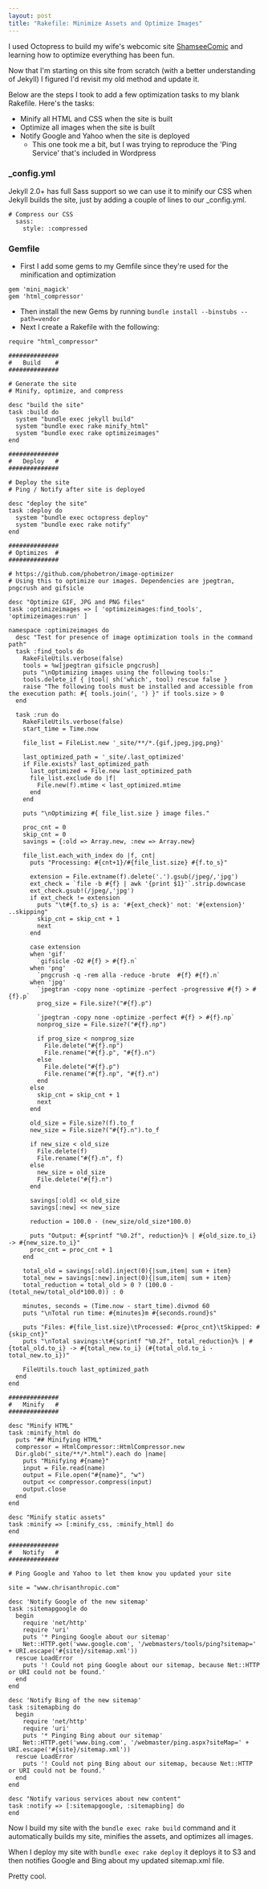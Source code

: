 ```yaml
---
layout: post
title: "Rakefile: Minimize Assets and Optimize Images"
---
```


I used Octopress to build my wife's webcomic site [ShamseeComic](http://www.shamseecomic.com) and learning how to optimize everything has been fun.

Now that I'm starting on this site from scratch (with a better understanding of Jekyll) I figured I'd revisit my old method and update it.

Below are the steps I took to add a few optimization tasks to my blank Rakefile. Here's the tasks:

* Minify all HTML and CSS when the site is built
* Optimize all images when the site is built
* Notify Google and Yahoo when the site is deployed
  * This one took me a bit, but I was trying to reproduce the 'Ping Service' that's included in Wordpress

### _config.yml
Jekyll 2.0+ has full Sass support so we can use it to minify our CSS when Jekyll builds the site, just by adding a couple of lines to our _config.yml.

```
# Compress our CSS
  sass:
    style: :compressed
```

### Gemfile

* First I add some gems to my Gemfile since they're used for the minification and optimization
```
gem 'mini_magick'
gem 'html_compressor'
```
* Then install the new Gems by running `bundle install --binstubs --path=vendor`
* Next I create a Rakefile with the following:

```
require "html_compressor"

##############
#   Build    #
##############

# Generate the site
# Minify, optimize, and compress

desc "build the site"
task :build do
  system "bundle exec jekyll build"
  system "bundle exec rake minify_html"
  system "bundle exec rake optimizeimages"
end

##############
#   Deploy   #
##############

# Deploy the site
# Ping / Notify after site is deployed

desc "deploy the site"
task :deploy do
  system "bundle exec octopress deploy"
  system "bundle exec rake notify"
end

##############
# Optimizes  #
##############

# https://github.com/phobetron/image-optimizer 
# Using this to optimize our images. Dependencies are jpegtran, pngcrush and gifsicle

desc "Optimize GIF, JPG and PNG files"
task :optimizeimages => [ 'optimizeimages:find_tools', 'optimizeimages:run' ]

namespace :optimizeimages do
  desc "Test for presence of image optimization tools in the command path"
  task :find_tools do
    RakeFileUtils.verbose(false)
    tools = %w[jpegtran gifsicle pngcrush]
    puts "\nOptimizing images using the following tools:"
    tools.delete_if { |tool| sh('which', tool) rescue false }
    raise "The following tools must be installed and accessible from the execution path: #{ tools.join(', ') }" if tools.size > 0
  end

  task :run do
    RakeFileUtils.verbose(false)
    start_time = Time.now

    file_list = FileList.new '_site/**/*.{gif,jpeg,jpg,png}'

    last_optimized_path = '_site/.last_optimized'
    if File.exists? last_optimized_path
      last_optimized = File.new last_optimized_path
      file_list.exclude do |f|
        File.new(f).mtime < last_optimized.mtime
      end
    end

    puts "\nOptimizing #{ file_list.size } image files."

    proc_cnt = 0
    skip_cnt = 0
    savings = {:old => Array.new, :new => Array.new}

    file_list.each_with_index do |f, cnt|
      puts "Processing: #{cnt+1}/#{file_list.size} #{f.to_s}"

      extension = File.extname(f).delete('.').gsub(/jpeg/,'jpg')
      ext_check = `file -b #{f} | awk '{print $1}'`.strip.downcase
      ext_check.gsub!(/jpeg/,'jpg')
      if ext_check != extension
        puts "\t#{f.to_s} is a: '#{ext_check}' not: '#{extension}' ..skipping"
        skip_cnt = skip_cnt + 1
        next
      end

      case extension
      when 'gif'
        `gifsicle -O2 #{f} > #{f}.n`
      when 'png'
        `pngcrush -q -rem alla -reduce -brute  #{f} #{f}.n`
      when 'jpg'
        `jpegtran -copy none -optimize -perfect -progressive #{f} > #{f}.p`
        prog_size = File.size?("#{f}.p")

        `jpegtran -copy none -optimize -perfect #{f} > #{f}.np`
        nonprog_size = File.size?("#{f}.np")

        if prog_size < nonprog_size
          File.delete("#{f}.np")
          File.rename("#{f}.p", "#{f}.n")
        else
          File.delete("#{f}.p")
          File.rename("#{f}.np", "#{f}.n")
        end
      else
        skip_cnt = skip_cnt + 1
        next
      end

      old_size = File.size?(f).to_f
      new_size = File.size?("#{f}.n").to_f

      if new_size < old_size
        File.delete(f)
        File.rename("#{f}.n", f)
      else
        new_size = old_size
        File.delete("#{f}.n")
      end

      savings[:old] << old_size
      savings[:new] << new_size

      reduction = 100.0 - (new_size/old_size*100.0)

      puts "Output: #{sprintf "%0.2f", reduction}% | #{old_size.to_i} -> #{new_size.to_i}"
      proc_cnt = proc_cnt + 1
    end

    total_old = savings[:old].inject(0){|sum,item| sum + item}
    total_new = savings[:new].inject(0){|sum,item| sum + item}
    total_reduction = total_old > 0 ? (100.0 - (total_new/total_old*100.0)) : 0

    minutes, seconds = (Time.now - start_time).divmod 60
    puts "\nTotal run time: #{minutes}m #{seconds.round}s"

    puts "Files: #{file_list.size}\tProcessed: #{proc_cnt}\tSkipped: #{skip_cnt}"
    puts "\nTotal savings:\t#{sprintf "%0.2f", total_reduction}% | #{total_old.to_i} -> #{total_new.to_i} (#{total_old.to_i - total_new.to_i})"

    FileUtils.touch last_optimized_path
  end
end

##############
#   Minify   #
##############

desc "Minify HTML"
task :minify_html do
  puts "## Minifying HTML"
  compressor = HtmlCompressor::HtmlCompressor.new
  Dir.glob("_site/**/*.html").each do |name|
    puts "Minifying #{name}"
    input = File.read(name)
    output = File.open("#{name}", "w")
    output << compressor.compress(input)
    output.close
  end
end

desc "Minify static assets"
task :minify => [:minify_css, :minify_html] do
end

##############
#   Notify   #
##############

# Ping Google and Yahoo to let them know you updated your site

site = "www.chrisanthropic.com"

desc 'Notify Google of the new sitemap'
task :sitemapgoogle do
  begin
    require 'net/http'
    require 'uri'
    puts '* Pinging Google about our sitemap'
    Net::HTTP.get('www.google.com', '/webmasters/tools/ping?sitemap=' + URI.escape('#{site}/sitemap.xml'))
  rescue LoadError
    puts '! Could not ping Google about our sitemap, because Net::HTTP or URI could not be found.'
  end
end

desc 'Notify Bing of the new sitemap'
task :sitemapbing do
  begin
    require 'net/http'
    require 'uri'
    puts '* Pinging Bing about our sitemap'
    Net::HTTP.get('www.bing.com', '/webmaster/ping.aspx?siteMap=' + URI.escape('#{site}/sitemap.xml'))
  rescue LoadError
    puts '! Could not ping Bing about our sitemap, because Net::HTTP or URI could not be found.'
  end
end

desc "Notify various services about new content"
task :notify => [:sitemapgoogle, :sitemapbing] do
end
```
Now I build my site with the `bundle exec rake build` command and it automatically builds my site, minifies the assets, and optimizes all images.

When I deploy my site with `bundle exec rake deploy` it deploys it to S3 and then notifies Google and Bing about my updated sitemap.xml file.

Pretty cool.
